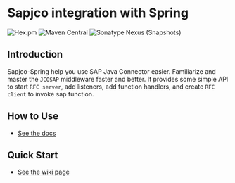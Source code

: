 # Sapjco integration with Spring

![Hex.pm](https://img.shields.io/hexpm/l/plug.svg?color=green)
![Maven Central](https://img.shields.io/maven-central/v/com.github.virtualcry/sapjco-spring.svg)
![Sonatype Nexus (Snapshots)](https://img.shields.io/nexus/snapshots/https/oss.sonatype.org/com.github.virtualcry/sapjco-spring.svg)


## Introduction
Sapjco-Spring help you use SAP Java Connector easier. Familiarize and master the `JCOSAP` middleware faster and better. It provides some simple API to start `RFC server`, 
add listeners, add function handlers, and create `RFC client` to invoke sap function.


## How to Use
* [See the docs](https://gitlab.yanzx-dev.cn/VirtualCry/sapjco-spring/wikis/How-to-Use "See the docs") 
      
      
## Quick Start
* [See the wiki page](https://gitlab.yanzx-dev.cn/VirtualCry/sapjco-spring/wikis/Quick-Start "See the wiki page") 


